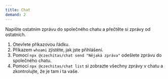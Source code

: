 ```yaml
---
title: Chat
demand: 2
---
```


Napište ostatním zprávu do společného chatu a přečtěte si zprávy od ostatních.

1. Otevřete příkazovou řádku.
1. Příkazem `whoami` zjistěte, jak jste přihlášení.
1. Pomocí `npx @czechitas/chat send "Nějaká zpráva"` odešlete zprávu do společného chatu.
1. Pomocí `npx @czechitas/chat list` si zobrazte všechny zprávy v chatu a zkontrolujte, že je tam i ta vaše.
